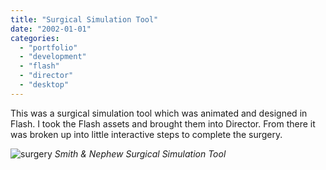```yaml
---
title: "Surgical Simulation Tool"
date: "2002-01-01"
categories:
  - "portfolio"
  - "development"
  - "flash"
  - "director"
  - "desktop"
---
```


This was a surgical simulation tool which was animated and designed in Flash.  I took the Flash assets and brought them into Director.  From there it was broken up into little interactive steps to complete the surgery.

![surgery](https://d2ypg8o05lff0b.cloudfront.net/wp-content/uploads/portfolio/Smith+and+Nephew+-+Surgical+Simulation.jpg)
*Smith & Nephew Surgical Simulation Tool*
